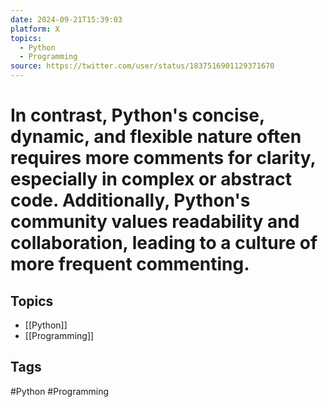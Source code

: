 ```yaml
---
date: 2024-09-21T15:39:03
platform: X
topics:
  - Python
  - Programming
source: https://twitter.com/user/status/1837516901129371670
---
```

# In contrast, Python's concise, dynamic, and flexible nature often requires more comments for clarity, especially in complex or abstract code. Additionally, Python's community values readability and collaboration, leading to a culture of more frequent commenting.

## Topics
- [[Python]]
- [[Programming]]

## Tags
#Python #Programming